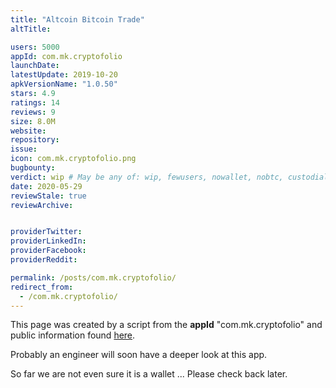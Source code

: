 ```yaml
---
title: "Altcoin Bitcoin Trade"
altTitle: 

users: 5000
appId: com.mk.cryptofolio
launchDate: 
latestUpdate: 2019-10-20
apkVersionName: "1.0.50"
stars: 4.9
ratings: 14
reviews: 9
size: 8.0M
website: 
repository: 
issue: 
icon: com.mk.cryptofolio.png
bugbounty: 
verdict: wip # May be any of: wip, fewusers, nowallet, nobtc, custodial, nosource, nonverifiable, verifiable, bounty, defunct
date: 2020-05-29
reviewStale: true
reviewArchive:


providerTwitter: 
providerLinkedIn: 
providerFacebook: 
providerReddit: 

permalink: /posts/com.mk.cryptofolio/
redirect_from:
  - /com.mk.cryptofolio/
---
```



This page was created by a script from the **appId** "com.mk.cryptofolio" and public
information found
[here](https://play.google.com/store/apps/details?id=com.mk.cryptofolio).

Probably an engineer will soon have a deeper look at this app.

So far we are not even sure it is a wallet ... Please check back later.
